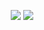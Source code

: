 <p align="center">
  <img src="https://github-readme-stats.vercel.app/api?username=Monkatraz&show_icons=true&theme=dracula">
  <img src="https://github-readme-stats.vercel.app/api/top-langs/?username=Monkatraz&langs_count=10&theme=dracula">
</p>
